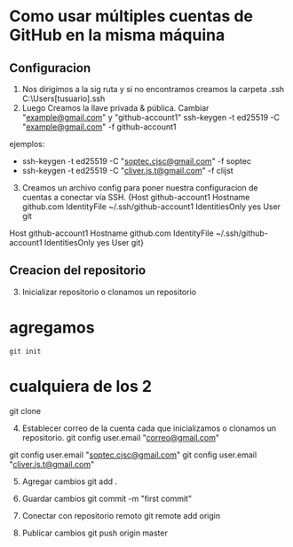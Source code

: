 # Como usar múltiples cuentas de GitHub en la misma máquina

## Configuracion
1. Nos dirigimos a la sig ruta y si no encontramos creamos la carpeta .ssh
  C:\Users\[tusuario]\.ssh
2. Luego Creamos la llave privada & pública. Cambiar "example@gmail.com" y "github-account1"
  ssh-keygen -t ed25519 -C "example@gmail.com" -f github-account1

ejemplos:
* ssh-keygen -t ed25519 -C "soptec.cjsc@gmail.com" -f soptec
* ssh-keygen -t ed25519 -C "cliver.js.t@gmail.com" -f clijst

3. Creamos un archivo config para poner nuestra configuracion de cuentas a conectar vía SSH.
{Host github-account1
  Hostname github.com
  IdentityFile ~/.ssh/github-account1
  IdentitiesOnly yes
  User git

Host github-account1
  Hostname github.com
  IdentityFile ~/.ssh/github-account1
  IdentitiesOnly yes
  User git}

## Creacion del repositorio
3. Inicializar repositorio  o clonamos un repositorio

# agregamos
    git init
# cualquiera de los 2
  git clone

4. Establecer correo de la cuenta cada que inicializamos o clonamos un repositorio.
git config user.email "correo@gmail.com"

git config user.email "soptec.cjsc@gmail.com"
git config user.email "cliver.js.t@gmail.com"

5. Agregar cambios
git add .

6. Guardar cambios
git commit -m "first commit"

7. Conectar con repositorio remoto
git remote add origin

8. Publicar cambios
git push origin master